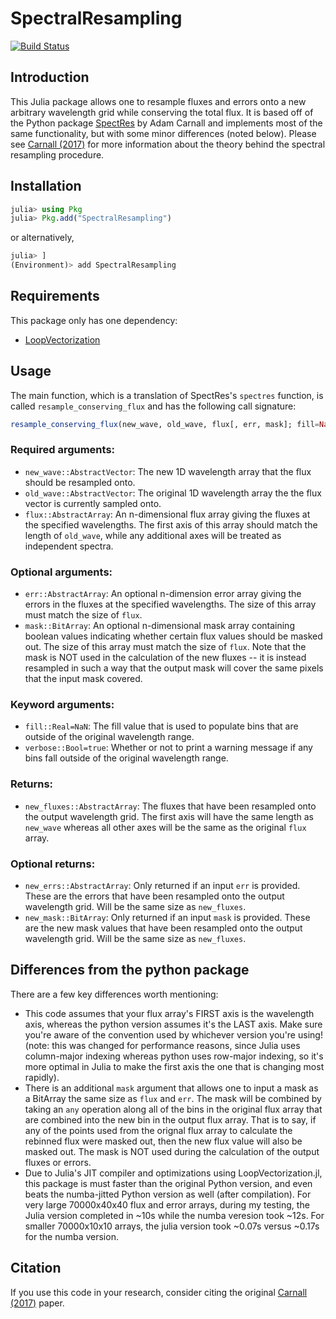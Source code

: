 # SpectralResampling

[![Build Status](https://github.com/Michael-Reefe/SpectralResampling.jl/actions/workflows/CI.yml/badge.svg?branch=main)](https://github.com/Michael-Reefe/SpectralResampling.jl/actions/workflows/CI.yml?query=branch%3Amain)

## Introduction

This Julia package allows one to resample fluxes and errors onto a new arbitrary wavelength grid while conserving the total flux. It is based off
of the Python package [SpectRes](https://github.com/ACCarnall/SpectRes) by Adam Carnall and implements most of the same functionality, but with
some minor differences (noted below). Please see [Carnall (2017)](https://ui.adsabs.harvard.edu/abs/2017arXiv170505165C/abstract) for more information
about the theory behind the spectral resampling procedure.

## Installation

```julia
julia> using Pkg
julia> Pkg.add("SpectralResampling")
```

or alternatively,
```julia
julia> ]
(Environment)> add SpectralResampling
```

## Requirements

This package only has one dependency:

- [LoopVectorization](https://github.com/JuliaSIMD/LoopVectorization.jl)

## Usage

The main function, which is a translation of SpectRes's `spectres` function, is called `resample_conserving_flux` and has the following call signature:

```julia
resample_conserving_flux(new_wave, old_wave, flux[, err, mask]; fill=NaN, verbose=true)
```

### Required arguments:
- `new_wave::AbstractVector`: The new 1D wavelength array that the flux should be resampled onto.
- `old_wave::AbstractVector`: The original 1D wavelength array the the flux vector is currently sampled onto.
- `flux::AbstractArray`: An n-dimensional flux array giving the fluxes at the specified wavelengths. The first axis of
    this array should match the length of `old_wave`, while any additional axes will be treated as independent spectra.

### Optional arguments:
- `err::AbstractArray`: An optional n-dimension error array giving the errors in the fluxes at
    the specified wavelengths. The size of this array must match the size of `flux`.
- `mask::BitArray`: An optional n-dimensional mask array containing boolean values
    indicating whether certain flux values should be masked out. The size of this array must match the size of `flux`.
    Note that the mask is NOT used in the calculation of the new fluxes -- it is instead resampled in such a way that
    the output mask will cover the same pixels that the input mask covered.

### Keyword arguments:
- `fill::Real=NaN`: The fill value that is used to populate bins that are outside of the original wavelength range.
- `verbose::Bool=true`: Whether or not to print a warning message if any bins fall outside of the original wavelength range.

### Returns:
- `new_fluxes::AbstractArray`: The fluxes that have been resampled onto the output wavelength grid. The first axis will
    have the same length as `new_wave` whereas all other axes will be the same as the original `flux` array.

### Optional returns:
- `new_errs::AbstractArray`: Only returned if an input `err` is provided. These are the errors that have been resampled onto
    the output wavelength grid. Will be the same size as `new_fluxes`.
- `new_mask::BitArray`: Only returned if an input `mask` is provided. These are the new mask values that have been resampled
    onto the output wavelength grid. Will be the same size as `new_fluxes`.

## Differences from the python package

There are a few key differences worth mentioning:

- This code assumes that your flux array's FIRST axis is the wavelength axis, whereas the python version assumes it's the LAST axis.
  Make sure you're aware of the convention used by whichever version you're using! (note: this was changed for performance reasons,
  since Julia uses column-major indexing whereas python uses row-major indexing, so it's more optimal in Julia to make the first axis the one
  that is changing most rapidly).
- There is an additional `mask` argument that allows one to input a mask as a BitArray the same size as `flux` and `err`.
  The mask will be combined by taking an `any` operation along all of the bins in the original flux array that are
  combined into the new bin in the output flux array. That is to say, if any of the points used from the orignal flux
  array to calculate the rebinned flux were masked out, then the new flux value will also be masked out. The mask is NOT used 
  during the calculation of the output fluxes or errors.
- Due to Julia's JIT compiler and optimizations using LoopVectorization.jl, this package is must faster than the original Python version,
  and even beats the numba-jitted Python version as well (after compilation). For very large 70000x40x40 flux and error arrays, during my testing,
  the Julia version completed in ~10s while the numba veresion took ~12s.  For smaller 70000x10x10 arrays, the julia version took ~0.07s versus
  ~0.17s for the numba version.

## Citation

If you use this code in your research, consider citing the original [Carnall (2017)](https://ui.adsabs.harvard.edu/abs/2017arXiv170505165C/abstract)
paper.

